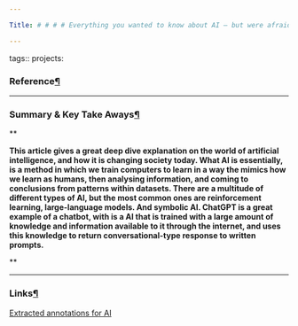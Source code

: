 ```yaml
---

Title: # # # # Everything you wanted to know about AI – but were afraid to ask date: 2023-03-06 type: Article:

---
```


tags:: projects:[](https://natmeng.github.io/memx2/sources/ArtificialIntelligence/)

### Reference[¶](https://natmeng.github.io/memx2/sources/ArtificialIntelligence/#reference "Permanent link")



---

### Summary & Key Take Aways[¶](https://natmeng.github.io/memx2/sources/ArtificialIntelligence/#summary-key-take-aways "Permanent link")
**

**This article gives a great deep dive explanation on the world of artificial intelligence, and how it is changing society today. What AI is essentially, is a method in which we train computers to learn in a way the mimics how we learn as humans, then analysing information, and coming to conclusions from patterns within datasets. There are a multitude of different types of AI, but the most common ones are reinforcement learning, large-language models. And symbolic AI. ChatGPT is a great example of a chatbot, with is a AI that is trained with a large amount of knowledge and information available to it through the internet, and uses this knowledge to return conversational-type response to written prompts.**

  
**


---

### Links[¶](https://natmeng.github.io/memx2/sources/ArtificialIntelligence/#links "Permanent link")

[Extracted annotations for AI](https://natmeng.github.io/memx2/annotations/ArtificialIntelligence/) 





